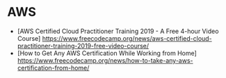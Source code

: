 # AWS
- [AWS Certified Cloud Practitioner Training 2019 - A Free 4-hour Video Course] https://www.freecodecamp.org/news/aws-certified-cloud-practitioner-training-2019-free-video-course/
- [How to Get Any AWS Certification While Working from Home] https://www.freecodecamp.org/news/how-to-take-any-aws-certification-from-home/

